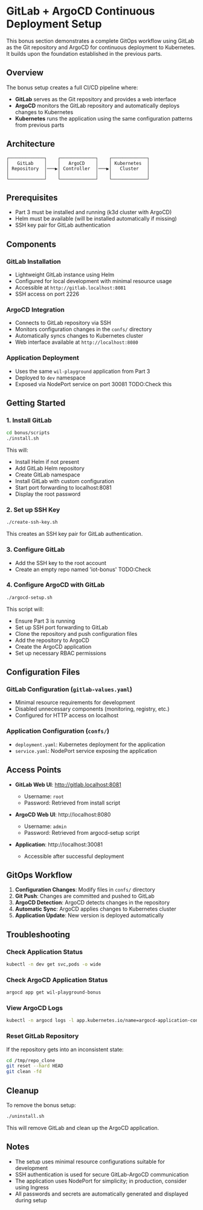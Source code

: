 # GitLab + ArgoCD Continuous Deployment Setup

This bonus section demonstrates a complete GitOps workflow using GitLab as the Git repository and ArgoCD for continuous deployment to Kubernetes. It builds upon the foundation established in the previous parts.

## Overview

The bonus setup creates a full CI/CD pipeline where:
- **GitLab** serves as the Git repository and provides a web interface
- **ArgoCD** monitors the GitLab repository and automatically deploys changes to Kubernetes
- **Kubernetes** runs the application using the same configuration patterns from previous parts

## Architecture

```
┌─────────────┐    ┌─────────────┐    ┌─────────────┐
│   GitLab    │    │   ArgoCD    │    │ Kubernetes  │
│ Repository  │───▶│ Controller  │───▶│   Cluster   │
│             │    │             │    │             │
└─────────────┘    └─────────────┘    └─────────────┘
```

## Prerequisites

- Part 3 must be installed and running (k3d cluster with ArgoCD)
- Helm must be available (will be installed automatically if missing)
- SSH key pair for GitLab authentication

## Components

### GitLab Installation
- Lightweight GitLab instance using Helm
- Configured for local development with minimal resource usage
- Accessible at `http://gitlab.localhost:8081`
- SSH access on port 2226

### ArgoCD Integration
- Connects to GitLab repository via SSH
- Monitors configuration changes in the `confs/` directory
- Automatically syncs changes to Kubernetes cluster
- Web interface available at `http://localhost:8080`

### Application Deployment
- Uses the same `wil-playground` application from Part 3
- Deployed to `dev` namespace
- Exposed via NodePort service on port 30081 TODO:Check this

## Getting Started

### 1. Install GitLab
```bash
cd bonus/scripts
./install.sh
```

This will:
- Install Helm if not present
- Add GitLab Helm repository
- Create GitLab namespace
- Install GitLab with custom configuration
- Start port forwarding to localhost:8081
- Display the root password

### 2. Set up SSH Key
```bash
./create-ssh-key.sh
```

This creates an SSH key pair for GitLab authentication.

### 3. Configure GitLab
- Add the SSH key to the root account
- Create an empty repo named 'iot-bonus' TODO:Check

### 4. Configure ArgoCD with GitLab
```bash
./argocd-setup.sh
```

This script will:
- Ensure Part 3 is running
- Set up SSH port forwarding to GitLab
- Clone the repository and push configuration files
- Add the repository to ArgoCD
- Create the ArgoCD application
- Set up necessary RBAC permissions

## Configuration Files

### GitLab Configuration (`gitlab-values.yaml`)
- Minimal resource requirements for development
- Disabled unnecessary components (monitoring, registry, etc.)
- Configured for HTTP access on localhost

### Application Configuration (`confs/`)
- `deployment.yaml`: Kubernetes deployment for the application
- `service.yaml`: NodePort service exposing the application

## Access Points

- **GitLab Web UI**: http://gitlab.localhost:8081
  - Username: `root`
  - Password: Retrieved from install script

- **ArgoCD Web UI**: http://localhost:8080
  - Username: `admin`
  - Password: Retrieved from argocd-setup script

- **Application**: http://localhost:30081
  - Accessible after successful deployment

## GitOps Workflow

1. **Configuration Changes**: Modify files in `confs/` directory
2. **Git Push**: Changes are committed and pushed to GitLab
3. **ArgoCD Detection**: ArgoCD detects changes in the repository
4. **Automatic Sync**: ArgoCD applies changes to Kubernetes cluster
5. **Application Update**: New version is deployed automatically

## Troubleshooting

### Check Application Status
```bash
kubectl -n dev get svc,pods -o wide
```

### Check ArgoCD Application Status
```bash
argocd app get wil-playground-bonus
```

### View ArgoCD Logs
```bash
kubectl -n argocd logs -l app.kubernetes.io/name=argocd-application-controller
```

### Reset GitLab Repository
If the repository gets into an inconsistent state:
```bash
cd /tmp/repo_clone
git reset --hard HEAD
git clean -fd
```

## Cleanup

To remove the bonus setup:
```bash
./uninstall.sh
```

This will remove GitLab and clean up the ArgoCD application.

## Notes

- The setup uses minimal resource configurations suitable for development
- SSH authentication is used for secure GitLab-ArgoCD communication
- The application uses NodePort for simplicity; in production, consider using Ingress
- All passwords and secrets are automatically generated and displayed during setup 